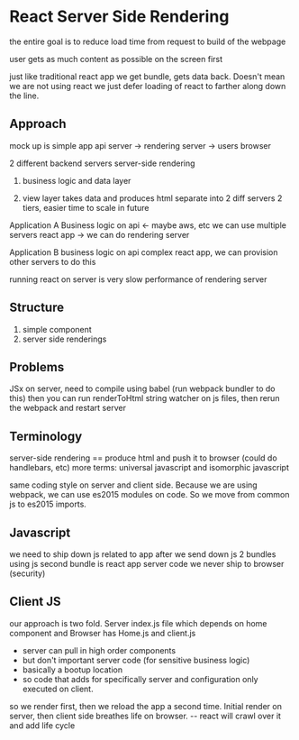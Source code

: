 # React Server Side Rendering

the entire goal is to reduce load time from request to build of the webpage

user gets as much content as possible on the screen first

just like traditional react app
we get bundle, gets data back. Doesn't mean we are not using react
we just defer loading of react to farther along down the line.

## Approach
mock up is simple app
api server -> rendering server -> users browser

2 different backend servers
server-side rendering

1) business logic and data layer

2) view layer
takes data and produces html
separate into 2 diff servers
  2 tiers, easier time to scale in future


Application A
  Business logic on api <- maybe aws, etc we can use multiple servers
  react app -> we can do rendering server

Application B
  business logic on api
  complex react app, we can provision other servers to do this

running react on server is very slow
  performance of rendering server

## Structure
1) simple component
2) server side renderings

## Problems
JSx on server, need to compile using babel (run webpack bundler to do this)
then you can run renderToHtml string
watcher on js files, then rerun the webpack and restart server

## Terminology
server-side rendering == produce html and push it to browser
(could do handlebars, etc)
more terms: universal javascript and isomorphic javascript

same coding style on server and client side. Because we are using webpack, we can use es2015 modules on code. So we move from common js to es2015 imports.

## Javascript
we need to ship down js related to app after we send down js
2 bundles using js
second bundle is react app
  server code we never ship to browser (security)

## Client JS
our approach is two fold.
Server index.js file which depends on home component
and Browser has Home.js and client.js
- server can pull in high order components
- but don't important server code (for sensitive business logic)
- basically a bootup location
- so code that adds for specifically server and configuration only executed on client.

so we render first, then we reload the app a second time.
Initial render on server, then client side breathes life on browser. -- react will crawl over it and add life cycle






